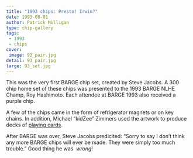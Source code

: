 ```yaml
---
title: "1993 chips: Presto! Irwin?"
date: 1993-08-01
author: Patrick Milligan
type: chip-gallery
tags:
 - 1993
 - chips
cover:
 image: 93_pair.jpg
detail: 93_pair.jpg
large: 93_set.jpg
---
```


This was the very first BARGE chip set, created by Steve Jacobs. A 300 chip
home set of these chips was presented to the 1993 BARGE NLHE Champ, Roy
Hashimoto. Each attendee at BARGE 1993 also received a purple chip.

A few of the chips came in the form of refrigerator magnets or on key
chains. In addition, Michael &#8220;kidZee&#8221; Zimmers used the artwork to
produce decks of 
[playing cards](https://www.bargechips.org/other-stuff/1993-playing-cards/).

After BARGE was over, Steve Jacobs predicited: &#8220;Sorry to say I
don&#8217;t think any more BARGE chips will ever be made. They were simply too
much trouble.&#8221; Good thing he was&nbsp; *wrong*!
